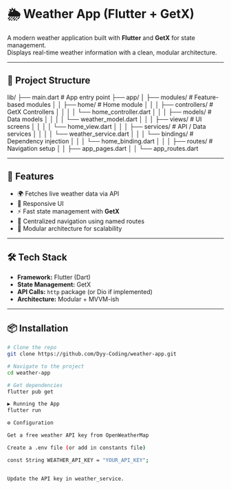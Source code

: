 # 🌦 Weather App (Flutter + GetX)

A modern weather application built with **Flutter** and **GetX** for state management.  
Displays real-time weather information with a clean, modular architecture.

---

## 📂 Project Structure

lib/
├── main.dart # App entry point
├── app/
│ ├── modules/ # Feature-based modules
│ │ ├── home/ # Home module
│ │ │ ├── controllers/ # GetX Controllers
│ │ │ │ └── home_controller.dart
│ │ │ ├── models/ # Data models
│ │ │ │ └── weather_model.dart
│ │ │ ├── views/ # UI screens
│ │ │ │ └── home_view.dart
│ │ │ ├── services/ # API / Data services
│ │ │ │ └── weather_service.dart
│ │ │ └── bindings/ # Dependency injection
│ │ │ └── home_binding.dart
│ │ 
│ ├── routes/ # Navigation setup
│ │ ├── app_pages.dart
│ │ └── app_routes.dart


---

## 🚀 Features

- 🌍 Fetches live weather data via API
- 📱 Responsive UI
- ⚡ Fast state management with **GetX**
- 🔗 Centralized navigation using named routes
- 🧩 Modular architecture for scalability

---

## 🛠️ Tech Stack

- **Framework:** Flutter (Dart)
- **State Management:** GetX
- **API Calls:** `http` package (or Dio if implemented)
- **Architecture:** Modular + MVVM-ish

---

## 📦 Installation

```bash
# Clone the repo
git clone https://github.com/Dyy-Coding/weather-app.git

# Navigate to the project
cd weather-app

# Get dependencies
flutter pub get

▶️ Running the App
flutter run

⚙️ Configuration

Get a free weather API key from OpenWeatherMap

Create a .env file (or add in constants file)

const String WEATHER_API_KEY = "YOUR_API_KEY";


Update the API key in weather_service.


